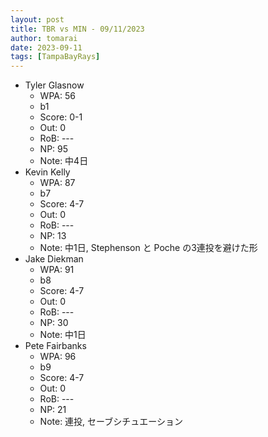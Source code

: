 ```yaml
---
layout: post
title: TBR vs MIN - 09/11/2023
author: tomarai
date: 2023-09-11
tags: [TampaBayRays]
---
```


* Tyler Glasnow
	- WPA: 56
	- b1
	- Score: 0-1
	- Out: 0
	- RoB: ---
	- NP: 95
	- Note: 中4日
* Kevin Kelly
	- WPA: 87
	- b7
	- Score: 4-7
	- Out: 0
	- RoB: ---
	- NP: 13
	- Note: 中1日, Stephenson と Poche の3連投を避けた形
* Jake Diekman
	- WPA: 91
	- b8
	- Score: 4-7
	- Out: 0
	- RoB: ---
	- NP: 30
	- Note: 中1日
* Pete Fairbanks
	- WPA: 96
	- b9
	- Score: 4-7
	- Out: 0
	- RoB: ---
	- NP: 21
	- Note: 連投, セーブシチュエーション

